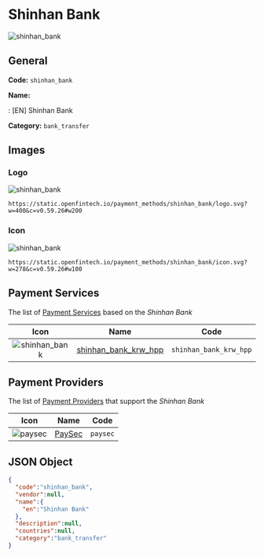 
# Shinhan Bank 
![shinhan_bank](https://static.openfintech.io/payment_methods/shinhan_bank/logo.svg?w=400&c=v0.59.26#w200)  

## General 
**Code:** `shinhan_bank` 
 
**Name:** 
 
:	[EN] Shinhan Bank 
 
**Category:** `bank_transfer` 
 

## Images 

### Logo 
![shinhan_bank](https://static.openfintech.io/payment_methods/shinhan_bank/logo.svg?w=400&c=v0.59.26#w200)  

```
https://static.openfintech.io/payment_methods/shinhan_bank/logo.svg?w=400&c=v0.59.26#w200
```  

### Icon 
![shinhan_bank](https://static.openfintech.io/payment_methods/shinhan_bank/icon.svg?w=278&c=v0.59.26#w100)  

```
https://static.openfintech.io/payment_methods/shinhan_bank/icon.svg?w=278&c=v0.59.26#w100
```  

## Payment Services 
 
The list of [Payment Services](#) based on the _Shinhan Bank_ 

|Icon|Name|Code| 
|:---:|:---:|:---:| 
|![shinhan_bank](https://static.openfintech.io/payment_methods/shinhan_bank/icon.svg?w=278&c=v0.59.26#w100) |[shinhan_bank_krw_hpp](#)|`shinhan_bank_krw_hpp`| 
 

## Payment Providers 
 
The list of [Payment Providers](/providers) that support the _Shinhan Bank_ 

|Icon|Name|Code| 
|:---:|:---:|:---:| 
|![paysec](https://static.openfintech.io/payment_providers/paysec/icon.png?w=278&c=v0.59.26#w100) |[PaySec](/payment-providers/paysec)|`paysec`| 
 

## JSON Object 

```json
{
  "code":"shinhan_bank",
  "vendor":null,
  "name":{
    "en":"Shinhan Bank"
  },
  "description":null,
  "countries":null,
  "category":"bank_transfer"
}
```  
